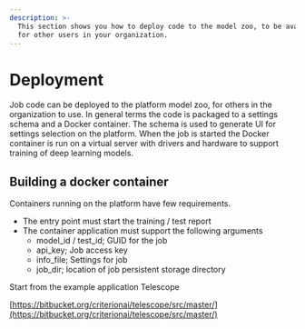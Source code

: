 ```yaml
---
description: >-
  This section shows you how to deploy code to the model zoo, to be available
  for other users in your organization.
---
```


# Deployment

Job code can be deployed to the platform model zoo, for others in the organization to use. In general terms the code is packaged to a settings schema and a Docker container. The schema is used to generate UI for settings selection on the platform. When the job is started the Docker container is run on a virtual server with drivers and hardware to support training of deep learning models.

## Building a docker container

Containers running on the platform have few requirements.

* The entry point must start the training / test report
* The container application must support the following arguments
  * model\_id / test\_id; GUID for the job
  * api\_key; Job access key
  * info\_file; Settings for job
  * job\_dir; location of job persistent storage directory



Start from the example application Telescope

[https://bitbucket.org/criterionai/telescope/src/master/](https://bitbucket.org/criterionai/telescope/src/master/)



